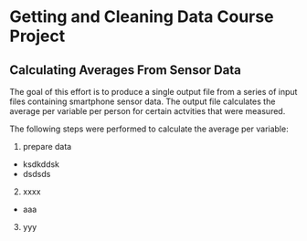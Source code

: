 Getting and Cleaning Data Course Project
========================================

Calculating Averages From Sensor Data
-------------------------------------

The goal of this effort is to produce a single output file from a series of input files containing smartphone sensor data.  The output file calculates the average per variable per person for certain actvities that were measured.

The following steps were performed to calculate the average per variable:


1. prepare data

* ksdkddsk
* dsdsds

2. xxxx

* aaa


3. yyy 



